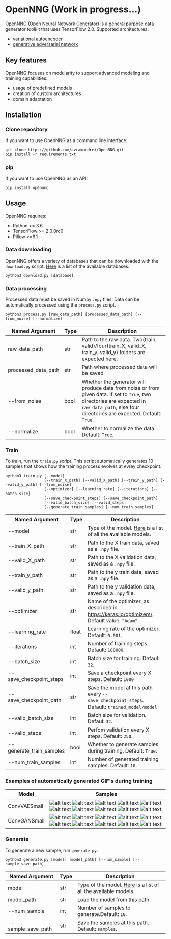 # OpenNNG (Work in progress...)

OpenNNG (Open Neural Network Generator) is a general purpose data generator toolkit that uses TensorFlow 2.0. Supported architectures:

- [variational autoencoder](https://arxiv.org/abs/1312.6114)
- [generative adversarial network](https://arxiv.org/abs/1406.2661)

## Key features

OpenNNG focuses on modularity to support advanced modeling and training capabilities:

 - usage of predefined models
 - creation of custom architectures
 - domain adaptation
 
## Installation

### Clone repository

If you want to use OpenNNG as a command line interface:

```
git clone https://github.com/avramandrei/OpenNNG.git
pip install -r requirements.txt
```

### pip

If you want to use OpenNNG as an API:

```
pip install opennng
```

## Usage

OpenNNG requires:
 - Python >= 3.6
 - TensorFlow >= 2.0.0rc0
 - Pillow >=6.1
 
### Data downloading

OpenNNG offers a veriety of databases that can be downloaded with the `download.py` script. [Here]() is a list of the available databases.

```
python3 download.py [database]
```
 
### Data processing

Processed data must be saved in Numpy `.npy` files. Data can be automatically processed using the `process.py` script. 

```
python3 process.py [raw_data_path] [processed_data_path] [--from_noise] [--normalize]
```

|  Named Argument | Type | Description |
| -------------------- | --- | -- |
| raw_data_path | str | Path to the raw data. Two(train, valid)/four(train_X, valid_X, train_y, valid_y) folders are expected here. |
| processed_data_path | str | Path where processed data will be saved |
| --from_noise | bool | Whether the generator will produce data from noise or from given data. If set to `True`, two directories are expected in `raw_data_path`, else four directories are expected. Default: `True`. |
| --normalize | bool | Whether to normalize the data. Default: `True`. |

### Train

To train, run the `train.py` script. This script automatically generates 10 samples that shows how the training process evolves at evrey checkpoint.

```
python3 train.py [--model] 
                 [--train_X_path] [--valid_X_path] [--train_y_path] [--valid_y_path] [--from_noise] 
                 [--optimizer] [--learning_rate] [--iterations] [--batch_size] 
                 [--save_checkpoint_steps] [--save_checkpoint_path]
                 [--valid_batch_size] [--valid_steps] 
                 [--generate_train_samples] [--num_train_samples]
```

|  Named Argument | Type | Description |
| --- | --- | -- |
| --model | str | Type of the model. [Here]() is a list of all the available models. |
| --train_X_path | str | Path to the X train data, saved as a `.npy` file. |
| --valid_X_path | str | Path to the X validation data, saved as a `.npy` file. |
| --train_y_path | str | Path to the y train data, saved as a `.npy` file. |
| --valid_y_path | str | Path to the y validation data, saved as a `.npy` file. |
| --optimizer | str | Name of the optimizer, as described in https://keras.io/optimizers/. Default value: `"Adam"` |
| --learning_rate | float | Learning rate of the optimizer. Default: `0.001`. |
| --iterations | int | Number of training steps. Default: `100000`. |
| --batch_size | int | Batch size for training. Defaul: `32`. |
| --save_checkpoint_steps | int | Save a checkpoint every X steps. Default: `1000` |
| --save_checkpoint_path | str | Save the model at this path every `--save_checkpoint_steps`. Default: `trained_model/model` |
| --valid_batch_size | int | Batch size for validation. Defaul: `32`. |
| --valid_steps | int | Perfom validation every X steps. Default: `250`. |
| --generate_train_samples | bool | Whether to generate samples during training. Default: `True`. |
| --num_train_samples | int | Number of generated training samples. Default: `10`. |

### Examples of automatically generated GIF's during training

| Model | Samples |
| --- | --- |
| ConvVAESmall | ![alt text](https://github.com/avramandrei/OpenNNG/blob/master/examples/train_samples/conv_vae/train_sameple_1.gif?raw=true) ![alt text](https://github.com/avramandrei/OpenNNG/blob/master/examples/train_samples/conv_vae/train_sameple_2.gif?raw=true) ![alt text](https://github.com/avramandrei/OpenNNG/blob/master/examples/train_samples/conv_vae/train_sameple_3.gif?raw=true) ![alt text](https://github.com/avramandrei/OpenNNG/blob/master/examples/train_samples/conv_vae/train_sameple_4.gif?raw=true) ![alt text](https://github.com/avramandrei/OpenNNG/blob/master/examples/train_samples/conv_vae/train_sameple_5.gif?raw=true) ![alt text](https://github.com/avramandrei/OpenNNG/blob/master/examples/train_samples/conv_vae/train_sameple_6.gif?raw=true) ![alt text](https://github.com/avramandrei/OpenNNG/blob/master/examples/train_samples/conv_vae/train_sameple_7.gif?raw=true) ![alt text](https://github.com/avramandrei/OpenNNG/blob/master/examples/train_samples/conv_vae/train_sameple_8.gif?raw=true) ![alt text](https://github.com/avramandrei/OpenNNG/blob/master/examples/train_samples/conv_vae/train_sameple_9.gif?raw=true) ![alt text](https://github.com/avramandrei/OpenNNG/blob/master/examples/train_samples/conv_vae/train_sameple_10.gif?raw=true) |
| ConvGANSmall | ![alt text](https://github.com/avramandrei/OpenNNG/blob/master/examples/train_samples/conv_gan/train_sameple_1.gif) ![alt text](https://github.com/avramandrei/OpenNNG/blob/master/examples/train_samples/conv_gan/train_sameple_2.gif) ![alt text](https://github.com/avramandrei/OpenNNG/blob/master/examples/train_samples/conv_gan/train_sameple_3.gif) ![alt text](https://github.com/avramandrei/OpenNNG/blob/master/examples/train_samples/conv_gan/train_sameple_4.gif) ![alt text](https://github.com/avramandrei/OpenNNG/blob/master/examples/train_samples/conv_gan/train_sameple_5.gif) ![alt text](https://github.com/avramandrei/OpenNNG/blob/master/examples/train_samples/conv_gan/train_sameple_6.gif) ![alt text](https://github.com/avramandrei/OpenNNG/blob/master/examples/train_samples/conv_gan/train_sameple_7.gif) ![alt text](https://github.com/avramandrei/OpenNNG/blob/master/examples/train_samples/conv_gan/train_sameple_8.gif) ![alt text](https://github.com/avramandrei/OpenNNG/blob/master/examples/train_samples/conv_gan/train_sameple_9.gif) ![alt text](https://github.com/avramandrei/OpenNNG/blob/master/examples/train_samples/conv_gan/train_sameple_10.gif) |


### Generate

To generate a new sample, run `generate.py`.

```
python3 generate.py [model] [model_path] [--num_sample] [--sample_save_path]
```

|  Named Argument | Type | Description |
| --- | --- | -- |
| model | str | Type of the model. [Here]() is a list of all the available models. |
| model_path | str | Load the model from this path. |
| --num_sample | int | Number of samples to generate.Default: `10`. |
| --sample_save_path | str | Save the samples at this path. Default: `samples`. |



